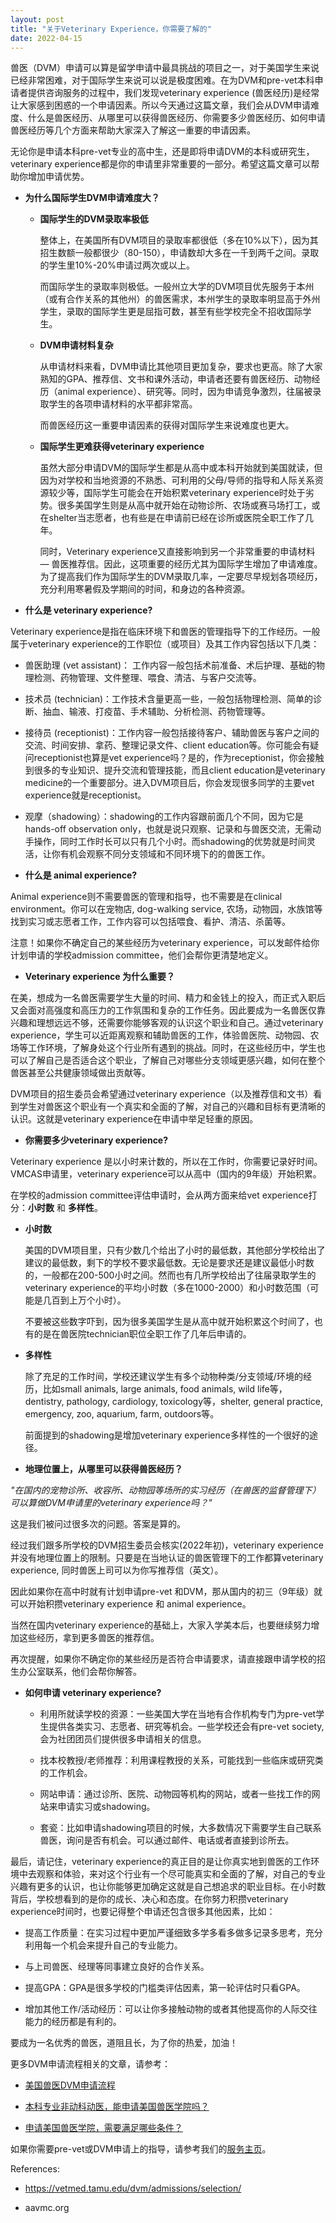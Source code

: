 ```yaml
---
layout: post
title: "关于Veterinary Experience，你需要了解的"
date: 2022-04-15
---
```


兽医（DVM）申请可以算是留学申请中最具挑战的项目之一，对于美国学生来说已经非常困难，对于国际学生来说可以说是极度困难。在为DVM和pre-vet本科申请者提供咨询服务的过程中，我们发现veterinary experience (兽医经历)是经常让大家感到困惑的一个申请因素。所以今天通过这篇文章，我们会从DVM申请难度、什么是兽医经历、从哪里可以获得兽医经历、你需要多少兽医经历、如何申请兽医经历等几个方面来帮助大家深入了解这一重要的申请因素。

无论你是申请本科pre-vet专业的高中生，还是即将申请DVM的本科或研究生，veterinary experience都是你的申请里非常重要的一部分。希望这篇文章可以帮助你增加申请优势。

+ **为什么国际学生DVM申请难度大？**

  + **国际学生的DVM录取率极低**

    整体上，在美国所有DVM项目的录取率都很低（多在10%以下），因为其招生数额一般都很少（80-150），申请数却大多在一千到两千之间。录取的学生里10%-20%申请过两次或以上。

    而国际学生的录取率则极低。一般州立大学的DVM项目优先服务于本州（或有合作关系的其他州）的兽医需求，本州学生的录取率明显高于外州学生，录取的国际学生更是屈指可数，甚至有些学校完全不招收国际学生。

  + **DVM申请材料复杂**

    从申请材料来看，DVM申请比其他项目更加复杂，要求也更高。除了大家熟知的GPA、推荐信、文书和课外活动，申请者还要有兽医经历、动物经历（animal experience）、研究等。同时，因为申请竞争激烈，往届被录取学生的各项申请材料的水平都非常高。

    而兽医经历这一重要申请因素的获得对国际学生来说难度也更大。

  + **国际学生更难获得veterinary experience**

    虽然大部分申请DVM的国际学生都是从高中或本科开始就到美国就读，但因为对学校和当地资源的不熟悉、可利用的父母/导师的指导和人际关系资源较少等，国际学生可能会在开始积累veterinary experience时处于劣势。很多美国学生则是从高中就开始在动物诊所、农场或赛马场打工，或在shelter当志愿者，也有些是在申请前已经在诊所或医院全职工作了几年。

    同时，Veterinary experience又直接影响到另一个非常重要的申请材料 — 兽医推荐信。因此，这项重要的经历尤其为国际学生增加了申请难度。为了提高我们作为国际学生的DVM录取几率，一定要尽早规划各项经历，充分利用寒暑假及学期间的时间，和身边的各种资源。

+ **什么是 veterinary experience?**

Veterinary experience是指在临床环境下和兽医的管理指导下的工作经历。一般属于veterinary experience的工作职位（或项目）及其工作内容包括以下几类：

  + 兽医助理 (vet assistant)： 工作内容一般包括术前准备、术后护理、基础的物理检测、药物管理、文件整理、喂食、清洁、与客户交流等。

  + 技术员 (technician)：工作技术含量更高一些，一般包括物理检测、简单的诊断、抽血、输液、打疫苗、手术辅助、分析检测、药物管理等。

  + 接待员 (receptionist)：工作内容一般包括接待客户、辅助兽医与客户之间的交流、时间安排、拿药、整理记录文件、client education等。你可能会有疑问receptionist也算是vet experience吗？是的，作为receptionist，你会接触到很多的专业知识、提升交流和管理技能，而且client education是veterinary medicine的一个重要部分。进入DVM项目后，你会发现很多同学的主要vet experience就是receptionist。

  + 观摩（shadowing）：shadowing的工作内容跟前面几个不同，因为它是hands-off observation only，也就是说只观察、记录和与兽医交流，无需动手操作，同时工作时长可以只有几个小时。而shadowing的优势就是时间灵活，让你有机会观察不同分支领域和不同环境下的的兽医工作。

+ **什么是 animal experience?**

Animal experience则不需要兽医的管理和指导，也不需要是在clinical environment。你可以在宠物店, dog-walking service, 农场，动物园，水族馆等找到实习或志愿者工作，工作内容可以包括喂食、看护、清洁、杀菌等。

注意！如果你不确定自己的某些经历为veterinary experience，可以发邮件给你计划申请的学校admission committee，他们会帮你更清楚地定义。

+ **Veterinary experience 为什么重要？**

在美，想成为一名兽医需要学生大量的时间、精力和金钱上的投入，而正式入职后又会面对高强度和高压力的工作氛围和复杂的工作任务。因此要成为一名兽医仅靠兴趣和理想远远不够，还需要你能够客观的认识这个职业和自己。通过veterinary experience，学生可以近距离观察和辅助兽医的工作，体验兽医院、动物园、农场等工作环境，了解身处这个行业所有遇到的挑战。同时，在这些经历中，学生也可以了解自己是否适合这个职业，了解自己对哪些分支领域更感兴趣，如何在整个兽医甚至公共健康领域做出贡献等。

DVM项目的招生委员会希望通过veterinary experience（以及推荐信和文书）看到学生对兽医这个职业有一个真实和全面的了解，对自己的兴趣和目标有更清晰的认识。这就是veterinary experience在申请中举足轻重的原因。

+ **你需要多少veterinary experience?**

Veterinary experience 是以小时来计数的，所以在工作时，你需要记录好时间。VMCAS申请里，veterinary experience可以从高中（国内的9年级）开始积累。

在学校的admission committee评估申请时，会从两方面来给vet experience打分：**小时数** 和 **多样性**。

  + **小时数**

    美国的DVM项目里，只有少数几个给出了小时的最低数，其他部分学校给出了建议的最低数，剩下的学校不要求最低数。无论是要求还是建议最低小时数的，一般都在200-500小时之间。然而也有几所学校给出了往届录取学生的veterinary experience的平均小时数（多在1000-2000）和小时数范围（可能是几百到上万个小时）。

    不要被这些数字吓到，因为很多美国学生是从高中就开始积累这个时间了，也有的是在兽医院technician职位全职工作了几年后申请的。

  + **多样性**

    除了充足的工作时间，学校还建议学生有多个动物种类/分支领域/环境的经历，比如small animals, large animals, food animals, wild life等，dentistry, pathology, cardiology, toxicology等，shelter, general practice, emergency, zoo, aquarium, farm, outdoors等。

    前面提到的shadowing是增加veterinary experience多样性的一个很好的途径。

+ **地理位置上，从哪里可以获得兽医经历？**

*"在国内的宠物诊所、收容所、动物园等场所的实习经历（在兽医的监督管理下）可以算做DVM申请里的veterinary experience吗？"*

这是我们被问过很多次的问题。答案是算的。

经过我们跟多所学校的DVM招生委员会核实(2022年初)，veterinary experience 并没有地理位置上的限制。只要是在当地认证的兽医管理下的工作都算veterinary experience, 同时兽医上司可以为你写推荐信（英文）。

因此如果你在高中时就有计划申请pre-vet 和DVM，那从国内的初三（9年级）就可以开始积攒veterinary experience 和 animal experience。

当然在国内veterinary experience的基础上，大家入学美本后，也要继续努力增加这些经历，拿到更多兽医的推荐信。

再次提醒，如果你不确定你的某些经历是否符合申请要求，请直接跟申请学校的招生办公室联系，他们会帮你解答。

+ **如何申请 veterinary experience?**

  + 利用所就读学校的资源：一些美国大学在当地有合作机构专门为pre-vet学生提供各类实习、志愿者、研究等机会。一些学校还会有pre-vet society,会为社团团员们提供很多申请相关的信息。

  + 找本校教授/老师推荐：利用课程教授的关系，可能找到一些临床或研究类的工作机会。

  + 网站申请：通过诊所、医院、动物园等机构的网站，或者一些找工作的网站来申请实习或shadowing。

  + 套瓷：比如申请shadowing项目的时候，大多数情况下需要学生自己联系兽医，询问是否有机会。可以通过邮件、电话或者直接到诊所去。

最后，请记住，veterinary experience的真正目的是让你真实地到兽医的工作环境中去观察和体验，来对这个行业有一个尽可能真实和全面的了解，对自己的专业兴趣有更多的认识，也让你能够更加确定这就是自己想追求的职业目标。在小时数背后，学校想看到的是你的成长、决心和态度。在你努力积攒veterinary experience时间时，也要记得整个申请还包含很多其他因素，比如：
  + 提高工作质量：在实习过程中更加严谨细致多学多看多做多记录多思考，充分利用每一个机会来提升自己的专业能力。

  + 与上司兽医、经理等同事建立良好的合作关系。

  + 提高GPA：GPA是很多学校的门槛类评估因素，第一轮评估时只看GPA。

  + 增加其他工作/活动经历：可以让你多接触动物的或者其他提高你的人际交往能力的经历都是有利的。


要成为一名优秀的兽医，道阻且长，为了你的热爱，加油！

更多DVM申请流程相关的文章，请参考：

  + [美国兽医DVM申请流程](http://www.tessay.org/blog/2018/10/05/vmcas)

  + [本科专业非动科动医，能申请美国兽医学院吗？](http://www.tessay.org/blog/2020/05/18/pre-vet-app)

  + [申请美国兽医学院，需要满足哪些条件？](http://www.tessay.org/blog/2020/12/29/dvm-application)

如果你需要pre-vet或DVM申请上的指导，请参考我们的[服务主页](tessay.org)。


References:

+ https://vetmed.tamu.edu/dvm/admissions/selection/

+ aavmc.org  

